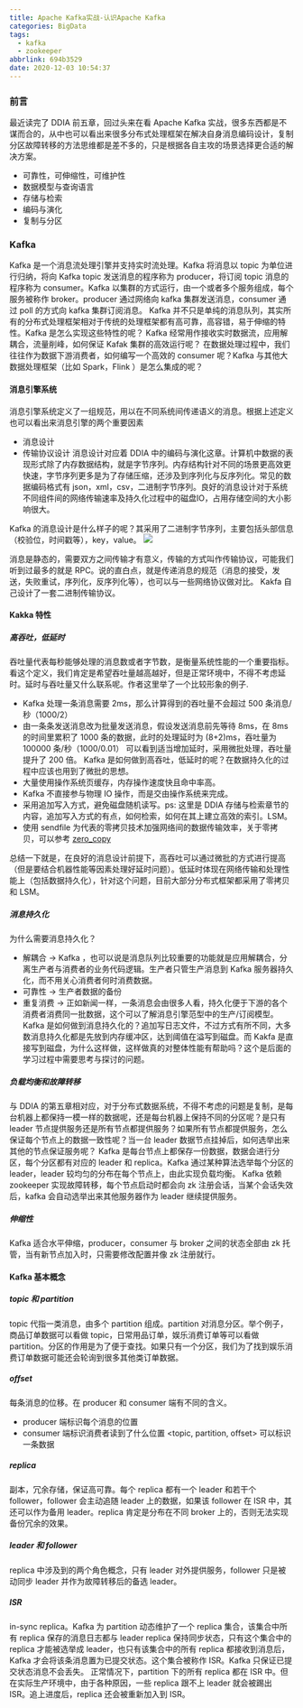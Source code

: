 ```yaml
---
title: Apache Kafka实战-认识Apache Kafka
categories: BigData
tags:
  - kafka
  - zookeeper
abbrlink: 694b3529
date: 2020-12-03 10:54:37
---
```


### 前言
最近读完了 DDIA 前五章，回过头来在看 Apache Kafka 实战，很多东西都是不谋而合的，从中也可以看出来很多分布式处理框架在解决自身消息编码设计，复制分区故障转移的方法思维都是差不多的，只是根据各自主攻的场景选择更合适的解决方案。
- 可靠性，可伸缩性，可维护性
- 数据模型与查询语言
- 存储与检索
- 编码与演化
- 复制与分区
<!--more-->

### Kafka
Kafka 是一个消息流处理引擎并支持实时流处理。Kafka 将消息以 topic 为单位进行归纳，将向 Kafka topic 发送消息的程序称为 producer，将订阅 topic 消息的程序称为 consumer。Kafka 以集群的方式运行，由一个或者多个服务组成，每个服务被称作 broker。producer 通过网络向 kafka 集群发送消息，consumer 通过 poll 的方式向 kafka 集群订阅消息。
Kafka 并不只是单纯的消息队列，其实所有的分布式处理框架相对于传统的处理框架都有高可靠，高容错，易于伸缩的特性。Kafka 是怎么实现这些特性的呢？
Kafka 经常用作接收实时数据流，应用解耦合，流量削峰，如何保证 Kafak 集群的高效运行呢？
在数据处理过程中，我们往往作为数据下游消费者，如何编写一个高效的 consumer 呢？Kafka 与其他大数据处理框架（比如 Spark，Flink ）是怎么集成的呢？

#### 消息引擎系统
消息引擎系统定义了一组规范，用以在不同系统间传递语义的消息。根据上述定义也可以看出来消息引擎的两个重要因素
- 消息设计
- 传输协议设计
消息设计对应着 DDIA 中的编码与演化这章。计算机中数据的表现形式除了内存数据结构，就是字节序列。内存结构针对不同的场景更高效更快速，字节序列更多是为了存储压缩，还涉及到序列化与反序列化。常见的数据编码格式有 json，xml，csv，二进制字节序列。良好的消息设计对于系统不同组件间的网络传输速率及持久化过程中的磁盘IO，占用存储空间的大小影响很大。

Kafka 的消息设计是什么样子的呢？其采用了二进制字节序列，主要包括头部信息（校验位，时间戳等），key，value。
![](https://tva1.sinaimg.cn/large/0081Kckwgy1glap9qp6nej30md042myj.jpg)

消息是静态的，需要双方之间传输才有意义，传输的方式叫作传输协议，可能我们听到过最多的就是 RPC。说的直白点，就是传递消息的规范（消息的接受，发送，失败重试，序列化，反序列化等），也可以与一些网络协议做对比。
Kakfa 自己设计了一套二进制传输协议。

#### Kakka 特性

##### 高吞吐，低延时
吞吐量代表每秒能够处理的消息数或者字节数，是衡量系统性能的一个重要指标。看这个定义，我们肯定是希望吞吐量越高越好，但是正常环境中，不得不考虑延时。延时与吞吐量又什么联系呢。作者这里举了一个比较形象的例子.
- Kafka 处理一条消息需要 2ms，那么计算得到的吞吐量不会超过 500 条消息/秒（1000/2）
- 由一条条发送消息改为批量发送消息，假设发送消息前先等待 8ms，在 8ms 的时间里累积了 1000 条的数据，此时的处理延时为 (8+2)ms，吞吐量为 100000 条/秒（1000/0.01）
可以看到适当增加延时，采用微批处理，吞吐量提升了 200 倍。 
Kafka 是如何做到高吞吐，低延时的呢？在数据持久化的过程中应该也用到了微批的思想。
- 大量使用操作系统页缓存，内存操作速度快且命中率高。
- Kafka 不直接参与物理 IO 操作，而是交由操作系统来完成。
- 采用追加写入方式，避免磁盘随机读写。ps: 这里是 DDIA 存储与检索章节的内容，追加写入方式的有点，如何检索，如何在其上建立高效的索引。LSM。
- 使用 sendfile 为代表的零拷贝技术加强网络间的数据传输效率，关于零拷贝，可以参考 [zero_copy](https://timemachine.icu/posts/4f67b333/)

总结一下就是，在良好的消息设计前提下，高吞吐可以通过微批的方式进行提高（但是要结合机器性能等因素处理好延时问题）。低延时体现在网络传输和处理性能上（包括数据持久化），针对这个问题，目前大部分分布式框架都采用了零拷贝和 LSM。

##### 消息持久化
为什么需要消息持久化？
- 解耦合 -> Kafka ，也可以说是消息队列比较重要的功能就是应用解耦合，分离生产者与消费者的业务代码逻辑。生产者只管生产消息到 Kafka 服务器持久化，而不用关心消费者何时消费数据。
- 可靠性 -> 生产者数据的备份
- 重复消费 -> 正如新闻一样，一条消息会由很多人看，持久化便于下游的各个消费者消费同一批数据，这个可以了解消息引擎范型中的生产/订阅模型。
Kafka 是如何做到消息持久化的？追加写日志文件，不过方式有所不同，大多数消息持久化都是先放到内存缓冲区，达到阈值在溢写到磁盘。而 Kakfa 是直接写到磁盘，为什么这样做，这样做真的对整体性能有帮助吗？这个是后面的学习过程中需要思考与探讨的问题。

##### 负载均衡和故障转移
与 DDIA 的第五章相对应，对于分布式数据系统，不得不考虑的问题是复制，是每台机器上都保持一模一样的数据呢，还是每台机器上保持不同的分区呢？是只有 leader 节点提供服务还是所有节点都提供服务？如果所有节点都提供服务，怎么保证每个节点上的数据一致性呢？当一台 leader 数据节点挂掉后，如何选举出来其他的节点保证服务呢？
Kafka 是每台节点上都保存一份数据，数据会进行分区，每个分区都有对应的 leader 和 replica。Kafka 通过某种算法选举每个分区的 leader，leader 较均匀的分布在每个节点上，由此实现负载均衡。
Kafka 依赖 zookeeper 实现故障转移，每个节点启动时都会向 zk 注册会话，当某个会话失效后，kafka 会自动选举出来其他服务器作为 leader 继续提供服务。

##### 伸缩性
Kafka 适合水平伸缩，producer，consumer 与 broker 之间的状态全部由 zk 托管，当有新节点加入时，只需要修改配置并像 zk 注册就行。

#### Kafka 基本概念 
##### topic 和 partition
topic 代指一类消息，由多个 partition 组成。partition 对消息分区。举个例子，商品订单数据可以看做 topic，日常用品订单，娱乐消费订单等可以看做 partition。分区的作用是为了便于查找。如果只有一个分区，我们为了找到娱乐消费订单数据可能还会轮询到很多其他类订单数据。
##### offset
每条消息的位移。在 producer 和 consumer 端有不同的含义。
- producer 端标识每个消息的位置
- consumer 端标识消费者读到了什么位置
<topic, partition, offset> 可以标识一条数据

##### replica
副本，冗余存储，保证高可靠。每个 replica 都有一个 leader 和若干个 follower，follower 会主动追随 leader 上的数据，如果该 follower 在 ISR 中，其还可以作为备用 leader。replica 肯定是分布在不同 broker 上的，否则无法实现备份冗余的效果。

##### leader 和 follower
replica 中涉及到的两个角色概念，只有 leader 对外提供服务，follower 只是被动同步 leader 并作为故障转移后的备选 leader。

##### ISR
in-sync replica。Kafka 为 partition 动态维护了一个 replica 集合，该集合中所有 replica 保存的消息日志都与 leader replica 保持同步状态，只有这个集合中的 replica 才能被选举成 leader，也只有该集合中的所有 replica 都接收到消息后，Kafka 才会将该条消息置为已提交状态。这个集合被称作 ISR。Kafka 只保证已提交状态消息不会丢失。
正常情况下，partition 下的所有 replica 都在 ISR 中。但在实际生产环境中，由于各种原因，一些 replica 跟不上 leader 就会被踢出 ISR。追上进度后，replica 还会被重新加入到 ISR。

